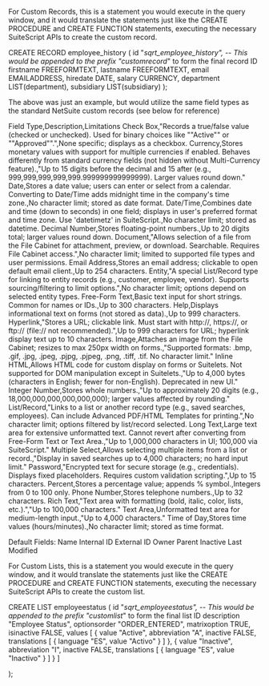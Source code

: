 For Custom Records, this is a statement you would execute in the query window, and it would translate the statements just like the CREATE PROCEDURE and CREATE FUNCTION statements, executing the necessary SuiteScript APIs to create the custom record.

CREATE RECORD employee_history (
    id "_sqrt_employee_history", -- This would be appended to the prefix "customrecord_" to form the final record ID
    firstname FREEFORMTEXT,
    lastname FREEFORMTEXT,
    email EMAILADDRESS,
    hiredate DATE,
    salary CURRENCY,
    department LIST(department),
    subsidiary LIST(subsidiary)
);

The above was just an example, but would utilize the same field types as the standard NetSuite custom records (see below for reference)

Field Type,Description,Limitations
Check Box,"Records a true/false value (checked or unchecked). Used for binary choices like ""Active"" or ""Approved"".",None specific; displays as a checkbox.
Currency,Stores monetary values with support for multiple currencies if enabled. Behaves differently from standard currency fields (not hidden without Multi-Currency feature).,"Up to 15 digits before the decimal and 15 after (e.g., 999,999,999,999,999.999999999999999). Larger values round down."
Date,Stores a date value; users can enter or select from a calendar. Converting to Date/Time adds midnight time in the company's time zone.,No character limit; stored as date format.
Date/Time,Combines date and time (down to seconds) in one field; displays in user's preferred format and time zone. Use 'datetimetz' in SuiteScript.,No character limit; stored as datetime.
Decimal Number,Stores floating-point numbers.,Up to 20 digits total; larger values round down.
Document,"Allows selection of a file from the File Cabinet for attachment, preview, or download. Searchable. Requires File Cabinet access.",No character limit; limited to supported file types and user permissions.
Email Address,Stores an email address; clickable to open default email client.,Up to 254 characters.
Entity,"A special List/Record type for linking to entity records (e.g., customer, employee, vendor). Supports sourcing/filtering to limit options.",No character limit; options depend on selected entity types.
Free-Form Text,Basic text input for short strings. Common for names or IDs.,Up to 300 characters.
Help,Displays informational text on forms (not stored as data).,Up to 999 characters.
Hyperlink,"Stores a URL; clickable link. Must start with http://, https://, or ftp:// (file:// not recommended).",Up to 999 characters for URL; hyperlink display text up to 10 characters.
Image,Attaches an image from the File Cabinet; resizes to max 250px width on forms.,"Supported formats: .bmp, .gif, .jpg, .jpeg, .pjpg, .pjpeg, .png, .tiff, .tif. No character limit."
Inline HTML,Allows HTML code for custom display on forms or Suitelets. Not supported for DOM manipulation except in Suitelets.,"Up to 4,000 bytes (characters in English; fewer for non-English). Deprecated in new UI."
Integer Number,Stores whole numbers.,"Up to approximately 20 digits (e.g., 18,000,000,000,000,000,000); larger values affected by rounding."
List/Record,"Links to a list or another record type (e.g., saved searches, employees). Can include Advanced PDF/HTML Templates for printing.",No character limit; options filtered by list/record selected.
Long Text,Large text area for extensive unformatted text. Cannot revert after converting from Free-Form Text or Text Area.,"Up to 1,000,000 characters in UI; 100,000 via SuiteScript."
Multiple Select,Allows selecting multiple items from a list or record.,"Display in saved searches up to 4,000 characters; no hard input limit."
Password,"Encrypted text for secure storage (e.g., credentials). Displays fixed placeholders. Requires custom validation scripting.",Up to 15 characters.
Percent,Stores a percentage value; appends % symbol.,Integers from 0 to 100 only.
Phone Number,Stores telephone numbers.,Up to 32 characters.
Rich Text,"Text area with formatting (bold, italic, color, lists, etc.).","Up to 100,000 characters."
Text Area,Unformatted text area for medium-length input.,"Up to 4,000 characters."
Time of Day,Stores time values (hours/minutes).,No character limit; stored as time format.

Default Fields:
Name
Internal ID
External ID
Owner
Parent
Inactive
Last Modified

For Custom Lists, this is a statement you would execute in the query window, and it would translate the statements just like the CREATE PROCEDURE and CREATE FUNCTION statements, executing the necessary SuiteScript APIs to create the custom list.

CREATE LIST employeestatus (
    id "_sqrt_employeestatus", -- This would be appended to the prefix "customlist_" to form the final list ID
    description "Employee Status",
    optionsorder "ORDER_ENTERED",
    matrixoption TRUE,
    isinactive FALSE,
    values [
        {
            value "Active",
            abbreviation "A",
            inactive FALSE,
            translations [
                {
                    language "ES",
                    value "Activo"
                }
            ]
        },
        {
            value "Inactive",
            abbreviation "I",
            inactive FALSE,
            translations [
                {
                    language "ES",
                    value "Inactivo"
                }
            ]
        }
    ]
    
);